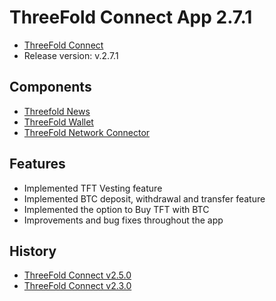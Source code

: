 # ThreeFold Connect App 2.7.1

- [ThreeFold Connect](https://github.com/threefoldtech/3Bot_connect)
- Release version: v.2.7.1

## Components

- [Threefold News](https://github.com/threefoldtech/threefold_connect_news)
- [ThreeFold Wallet](https://github.com/threefoldtech/3bot_wallet)
- [ThreeFold Network Connector](https://github.com/threefoldtech/yggdrasil-desktop-client)

## Features

- Implemented TFT Vesting feature
- Implemented BTC deposit, withdrawal and transfer feature
- Implemented the option to Buy TFT with BTC 
- Improvements and bug fixes throughout the app

## History

- [ThreeFold Connect v2.5.0](https://github.com/threefoldtech/home/edit/tfcloud2.7.1/products/threefoldconnect2.5.md)
- [ThreeFold Connect v2.3.0](https://github.com/threefoldtech/home/edit/tfcloud2.7.1/products/threefoldconnect2.3.md)

